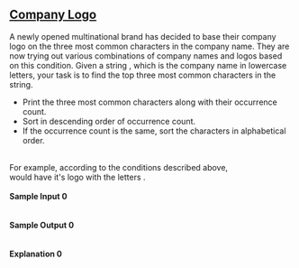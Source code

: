 ## **[Company Logo](https://www.hackerrank.com/challenges/most-commons)** 
A newly opened multinational brand has decided to base their company logo on the three most common characters in the company name. They are now trying out various combinations of company names and logos based on this condition. Given a string , which is the company name in lowercase letters, your task is to find the top three most common characters in the string.<br><ul><li>Print the three most common characters along with their occurrence count.</li><li>Sort in descending order of occurrence count.</li><li>If the occurrence count is the same, sort the characters in alphabetical order.</li></ul><br>For example, according to the conditions described above,<br>would have it's logo with the letters .<br><br>**Sample Input 0**<br><code></code><br><br>**Sample Output 0**<br><code></code><br><br>**Explanation 0**<br><br>